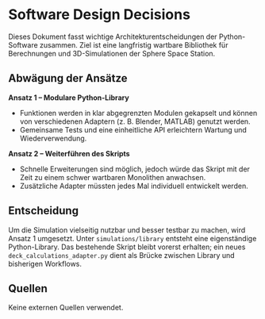 # Software Design Decisions

Dieses Dokument fasst wichtige Architekturentscheidungen der Python-Software zusammen. Ziel ist eine langfristig wartbare Bibliothek für Berechnungen und 3D-Simulationen der Sphere Space Station.

## Abwägung der Ansätze

**Ansatz 1 – Modulare Python-Library**
- Funktionen werden in klar abgegrenzten Modulen gekapselt und können von verschiedenen Adaptern (z. B. Blender, MATLAB) genutzt werden.
- Gemeinsame Tests und eine einheitliche API erleichtern Wartung und Wiederverwendung.

**Ansatz 2 – Weiterführen des Skripts**
- Schnelle Erweiterungen sind möglich, jedoch würde das Skript mit der Zeit zu einem schwer wartbaren Monolithen anwachsen.
- Zusätzliche Adapter müssten jedes Mal individuell entwickelt werden.

## Entscheidung

Um die Simulation vielseitig nutzbar und besser testbar zu machen, wird Ansatz&nbsp;1 umgesetzt. Unter `simulations/library` entsteht eine eigenständige Python-Library. Das bestehende Skript bleibt vorerst erhalten; ein neues `deck_calculations_adapter.py` dient als Brücke zwischen Library und bisherigen Workflows.

## Quellen

Keine externen Quellen verwendet.
